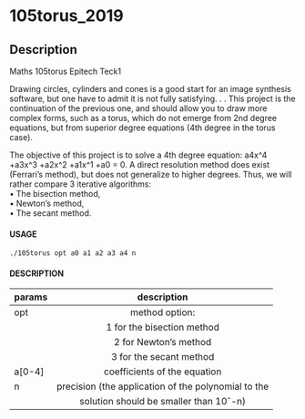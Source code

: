 # 105torus_2019

## Description
Maths 105torus Epitech Teck1

Drawing circles, cylinders and cones is a good start for an image synthesis software, but one have to admit
it is not fully satisfying. . . This project is the continuation of the previous one, and should allow you to draw
more complex forms, such as a torus, which do not emerge from 2nd degree equations, but from superior
degree equations (4th degree in the torus case).

The objective of this project is to solve a 4th degree equation: a4x^4 +a3x^3 +a2x^2 +a1x^1 +a0 = 0. A direct
resolution method does exist (Ferrari’s method), but does not generalize to higher degrees. Thus, we will
rather compare 3 iterative algorithms:  
• The bisection method,  
• Newton’s method,  
• The secant method.  

#### USAGE
    ./105torus opt a0 a1 a2 a3 a4 n


#### DESCRIPTION
| params | description                                         |
| ------ |:---------------------------------------------------:|
| opt    | method option:                                      |
|        | 1 for the bisection method                          |
|        | 2 for Newton’s method                               |
|        | 3 for the secant method                             |
| a[0-4] | coefficients of the equation                        |
| n      | precision (the application of the polynomial to the |
|        | solution should be smaller than 10ˆ-n)              |